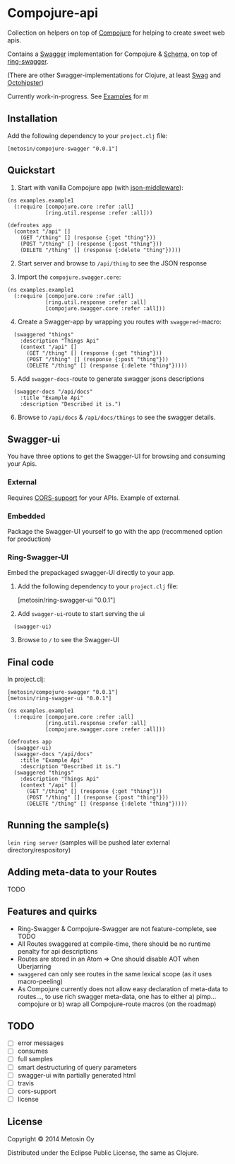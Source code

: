 # Compojure-api

Collection on helpers on top of [Compojure](https://github.com/weavejester/compojure) for helping to create sweet web apis.

Contains a [Swagger](...) implementation for Compojure & [Schema](https://github.com/Prismatic/schema), on top of [ring-swagger](https://github.com/metosin/ring-swagger).

(There are other Swagger-implementations for Clojure, at least [Swag](https://developers.helloreverb.com/swagger/) and [Octohipster](https://github.com/myfreeweb/octohipster))

Currently work-in-progress. See [Examples](/tree/master/src/compojure/api/example) for m

## Installation

Add the following dependency to your `project.clj` file:

    [metosin/compojure-swagger "0.0.1"]

## Quickstart

1) Start with vanilla Compojure app (with [json-middleware](https://github.com/ring-clojure/ring-json)):

```
(ns examples.example1
  (:require [compojure.core :refer :all]
            [ring.util.response :refer :all]))

(defroutes app
  (context "/api" []
    (GET "/thing" [] (response {:get "thing"}))
    (POST "/thing" [] (response {:post "thing"}))
    (DELETE "/thing" [] (response {:delete "thing"}))))
```

2) Start server and browse to ```/api/thing``` to see the JSON response

3) Import the ```compojure.swagger.core```:

```
(ns examples.example1
  (:require [compojure.core :refer :all]
            [ring.util.response :refer :all]
            [compojure.swagger.core :refer :all]))
```

4) Create a Swagger-app by wrapping you routes with ```swaggered```-macro:

```
  (swaggered "things"
    :description "Things Api"
    (context "/api" []
      (GET "/thing" [] (response {:get "thing"}))
      (POST "/thing" [] (response {:post "thing"}))
      (DELETE "/thing" [] (response {:delete "thing"}))))
```

5) Add ```swagger-docs```-route to generate swagger jsons descriptions

```
  (swagger-docs "/api/docs"
    :title "Example Api"
    :description "Described it is.")
```

6) Browse to ```/api/docs``` & ```/api/docs/things``` to see the swagger details.

## Swagger-ui

You have three options to get the Swagger-UI for browsing and consuming your Apis.

### External

Requires [CORS-support](https://github.com/r0man/ring-cors) for your APIs. Example of external.

### Embedded

Package the Swagger-UI yourself to go with the app (recommened option for production)

### Ring-Swagger-UI

Embed the prepackaged swagger-UI directly to your app.

1) Add the following dependency to your `project.clj` file:

    [metosin/ring-swagger-ui "0.0.1"]

2) Add ```swagger-ui```-route to start serving the ui

```
  (swagger-ui)
```

3) Browse to ```/``` to see the Swagger-UI

## Final code

In project.clj:

    [metosin/compojure-swagger "0.0.1"]
    [metosin/ring-swagger-ui "0.0.1"]

```
(ns examples.example1
  (:require [compojure.core :refer :all]
            [ring.util.response :refer :all]
            [compojure.swagger.core :refer :all]))

(defroutes app
  (swagger-ui)
  (swagger-docs "/api/docs"
    :title "Example Api"
    :description "Described it is.")
  (swaggered "things"
    :description "Things Api"
    (context "/api" []
      (GET "/thing" [] (response {:get "thing"}))
      (POST "/thing" [] (response {:post "thing"}))
      (DELETE "/thing" [] (response {:delete "thing"}))))
```

## Running the sample(s)

```lein ring server``` (samples will be pushed later external directory/respository)

## Adding meta-data to your Routes

TODO

## Features and quirks

- Ring-Swagger & Compojure-Swagger are not feature-complete, see TODO
- All Routes swaggered at compile-time, there should be no runtime penalty for api descriptions
- Routes are stored in an Atom => One should disable AOT when Uberjarring
- ```swaggered``` can only see routes in the same lexical scope (as it uses macro-peeling)
- As Compojure currently does not allow easy declaration of meta-data to routes..., to use rich swagger meta-data, one has to either a) pimp... compojure or b) wrap all Compojure-route macros (on the roadmap)

## TODO
- [ ] error messages
- [ ] consumes
- [ ] full samples
- [ ] smart destructuring of query parameters
- [ ] swagger-ui witn partially generated html
- [ ] travis
- [ ] cors-support
- [ ] license

## License

Copyright © 2014 Metosin Oy

Distributed under the Eclipse Public License, the same as Clojure.
